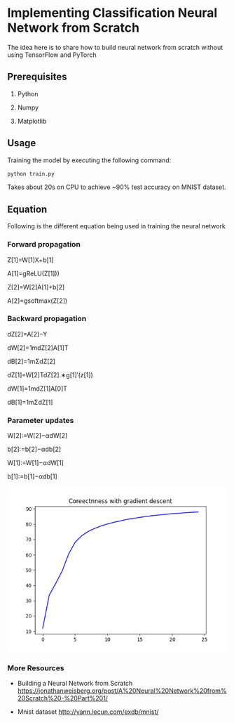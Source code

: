 # Implementing Classification Neural Network from Scratch

The idea here is to share how to build neural network from scratch without using TensorFlow and PyTorch

## Prerequisites
1. Python

2. Numpy

3. Matplotlib


## Usage
Training the model by executing the following command:
```bash
python train.py
```
Takes about 20s on CPU to achieve ~90% test accuracy on MNIST dataset.

## Equation 
Following is the different equation being used in training the neural network

### Forward propagation

Z[1]=W[1]X+b[1] 

A[1]=gReLU(Z[1]))

Z[2]=W[2]A[1]+b[2]

A[2]=gsoftmax(Z[2])

### Backward propagation

dZ[2]=A[2]−Y
 
dW[2]=1mdZ[2]A[1]T
 
dB[2]=1mΣdZ[2]
 
dZ[1]=W[2]TdZ[2].∗g[1]′(z[1])
 
dW[1]=1mdZ[1]A[0]T
 
dB[1]=1mΣdZ[1]
 
### Parameter updates

W[2]:=W[2]−αdW[2]
 
b[2]:=b[2]−αdb[2]
 
W[1]:=W[1]−αdW[1]
 
b[1]:=b[1]−αdb[1]

![Correctness Image](Correctness.png)

### More Resources
- Building a Neural Network from Scratch
https://jonathanweisberg.org/post/A%20Neural%20Network%20from%20Scratch%20-%20Part%201/

- Mnist dataset
http://yann.lecun.com/exdb/mnist/

